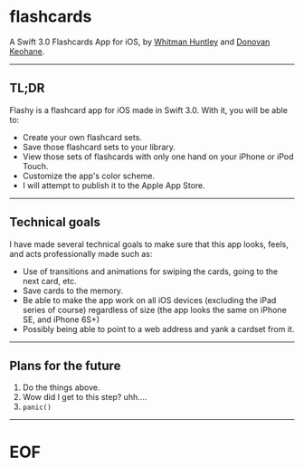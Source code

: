 # flashcards
A Swift 3.0 Flashcards App for iOS, by [Whitman Huntley]() and [Donovan Keohane]().

---

## TL;DR

Flashy is a flashcard app for iOS made in Swift 3.0. With it, you will be able to:

* Create your own flashcard sets.
* Save those flashcard sets to your library.
* View those sets of flashcards with only one hand on your iPhone or iPod Touch.
* Customize the app's color scheme.
* I will attempt to publish it to the Apple App Store.

---

## Technical goals

I have made several technical goals to make sure that this app looks, feels, and acts professionally made such as:

* Use of transitions and animations for swiping the cards, going to the next card, etc.
* Save cards to the memory.
* Be able to make the app work on all iOS devices (excluding the iPad series of course) regardless of size (the app looks the same on iPhone SE, and iPhone 6S+)
* Possibly being able to point to a web address and yank a cardset from it.

---

## Plans for the future

1. Do the things above.
2. Wow did I get to this step? uhh....
3. `panic()`

---

# EOF
